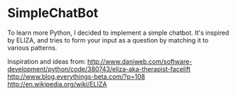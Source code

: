 SimpleChatBot
=============

To learn more Python, I decided to implement a simple chatbot. It's inspired by ELIZA, and tries to form your input as a question by matching it to various patterns.

Inspiration and ideas from:
http://www.daniweb.com/software-development/python/code/380743/eliza-aka-therapist-facelift
http://www.blog.everythings-beta.com/?p=108
http://en.wikipedia.org/wiki/ELIZA
